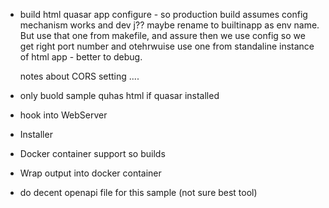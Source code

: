 - build html quasar app
  configure - so production build assumes config mechanism works and dev j?? maybe rename
   to builtinapp as env name. But use that one from makefile, and assure then we use config so we get right port number
   and otehrwuise use one from standaline instance of html app - better to debug.

   notes about CORS setting ....


- only buold sample quhas html if quasar installed


- hook into WebServer
- Installer
- Docker container support so builds
- Wrap output into docker container
- do decent openapi file for this sample (not sure best tool)
